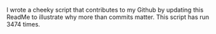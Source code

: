 I wrote a cheeky script that contributes to my Github by updating this ReadMe to illustrate why more than commits matter. This script has run 3474 times.